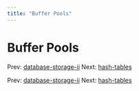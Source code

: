 ```yaml
---
title: "Buffer Pools"
---
```


# Buffer Pools

Prev: [database-storage-ii](database-storage-ii.md)
Next: [hash-tables](hash-tables.md)

Prev: [database-storage-ii](database-storage-ii.md)
Next: [hash-tables](hash-tables.md)
